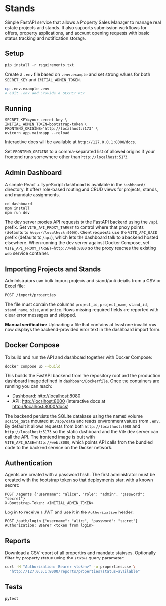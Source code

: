 # Stands

Simple FastAPI service that allows a Property Sales Manager to manage real estate projects and stands.
It also supports submission workflows for offers, property applications, and account opening requests with
basic status tracking and notification storage.

## Setup

```
pip install -r requirements.txt
```

Create a `.env` file based on `.env.example` and set strong values for both `SECRET_KEY` and
`INITIAL_ADMIN_TOKEN`.

```bash
cp .env.example .env
# edit .env and provide a SECRET_KEY
```

## Running

```
SECRET_KEY=your-secret-key \
INITIAL_ADMIN_TOKEN=bootstrap-token \
FRONTEND_ORIGINS="http://localhost:5173" \
uvicorn app.main:app --reload
```

Interactive docs will be available at `http://127.0.0.1:8000/docs`.

Set `FRONTEND_ORIGINS` to a comma-separated list of allowed origins if your frontend runs somewhere other than
`http://localhost:5173`.

## Admin Dashboard

A simple React + TypeScript dashboard is available in the `dashboard/` directory. It offers role-based routing and CRUD views for projects, stands, and mandate assignments.

```
cd dashboard
npm install
npm run dev
```

The dev server proxies API requests to the FastAPI backend using the `/api` prefix.
Set `VITE_API_PROXY_TARGET` to control where that proxy points (defaults to `http://localhost:8000`).
Client requests use the `VITE_API_BASE` prefix (defaults to `/api`), which lets the dashboard talk to a backend hosted elsewhere.
When running the dev server against Docker Compose, set `VITE_API_PROXY_TARGET=http://web:8000` so the proxy reaches the existing `web` service container.

## Importing Projects and Stands

Administrators can bulk import projects and stand/unit details from a CSV or Excel file:

```
POST /import/properties
```

The file must contain the columns `project_id`, `project_name`, `stand_id`, `stand_name`, `size`, and `price`.
Rows missing required fields are reported with clear error messages and skipped.

**Manual verification:** Uploading a file that contains at least one invalid row now displays the backend-provided error text in the dashboard import form.

## Docker Compose

To build and run the API and dashboard together with Docker Compose:

```bash
docker compose up --build
```

This builds the FastAPI backend from the repository root and the production dashboard image defined in `dashboard/Dockerfile`.
Once the containers are running you can reach:

- Dashboard: <http://localhost:8080>
- API: <http://localhost:8000> (interactive docs at <http://localhost:8000/docs>)

The backend persists the SQLite database using the named volume `sqlite_data` mounted at `/app/data` and reads environment values from `.env`.
By default it allows requests from both `http://localhost:8080` and `http://localhost:5173` so the static dashboard and the Vite dev server can call the API.
The frontend image is built with `VITE_API_BASE=http://web:8000`, which points API calls from the bundled code to the backend service on the Docker network.

## Authentication

Agents are created with a password hash. The first administrator must be created with the bootstrap
token so that deployments start with a known secret:

```
POST /agents {"username": "alice", "role": "admin", "password": "secret"}
X-Bootstrap-Token: <INITIAL_ADMIN_TOKEN>
```

Log in to receive a JWT and use it in the `Authorization` header:

```
POST /auth/login {"username": "alice", "password": "secret"}
Authorization: Bearer <token from login>
```

## Reports

Download a CSV report of all properties and mandate statuses. Optionally filter by
property status using the `status` query parameter:

```bash
curl -H "Authorization: Bearer <token>" -o properties.csv \
  "http://127.0.0.1:8000/reports/properties?status=available"
```

## Tests

```
pytest
```
